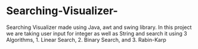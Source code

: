 # Searching-Visualizer-
Searching Visualizer made using Java, awt and swing library. In this project we are taking user input for integer as well as String and search it using 3 Algorithms, 1. Linear Search, 2. Binary Search, and 3. Rabin-Karp
